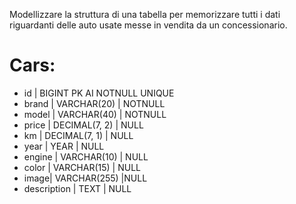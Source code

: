 Modellizzare la struttura di una tabella per memorizzare tutti i dati riguardanti delle auto usate messe in vendita da un concessionario.
# Cars: #
  *  id | BIGINT PK AI NOTNULL UNIQUE
  *  brand | VARCHAR(20) | NOTNULL
  *  model | VARCHAR(40) | NOTNULL
  *  price | DECIMAL(7, 2) | NULL
  *  km | DECIMAL(7, 1) | NULL
  *  year | YEAR | NULL
  *  engine | VARCHAR(10) | NULL
  *  color | VARCHAR(15) | NULL
  *  image| VARCHAR(255) |NULL
  *  description | TEXT | NULL


